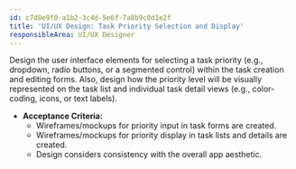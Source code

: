 ```yaml
---
id: c7d8e9f0-a1b2-3c4d-5e6f-7a8b9c0d1e2f
title: 'UI/UX Design: Task Priority Selection and Display'
responsibleArea: UI/UX Designer
---
```

Design the user interface elements for selecting a task priority (e.g., dropdown, radio buttons, or a segmented control) within the task creation and editing forms. Also, design how the priority level will be visually represented on the task list and individual task detail views (e.g., color-coding, icons, or text labels).

*   **Acceptance Criteria:**
    *   Wireframes/mockups for priority input in task forms are created.
    *   Wireframes/mockups for priority display in task lists and details are created.
    *   Design considers consistency with the overall app aesthetic.